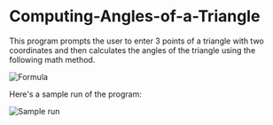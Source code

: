 # Computing-Angles-of-a-Triangle
This program prompts the user to enter 3 points of a triangle with two coordinates and then calculates the angles of the triangle using the following math method.

![Formula](https://user-images.githubusercontent.com/41565191/57440033-7ced6080-725c-11e9-85ae-61da283e7e38.PNG)

Here's a sample run of the program:


![Sample run](https://user-images.githubusercontent.com/41565191/57440032-7c54ca00-725c-11e9-9392-4825a93e6054.PNG)
